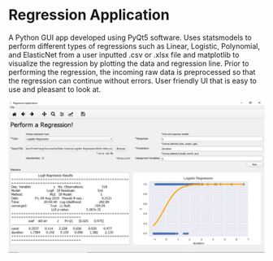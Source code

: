 # Regression Application
A Python GUI app developed using PyQt5 software. Uses statsmodels to perform different types of regressions such as Linear, Logistic, Polynomial, and ElasticNet from a user inputted .csv or .xlsx file and matplotlib to visualize the regression by plotting the data and regression line. Prior to performing the regression, the incoming raw data is preprocessed so that the regression can continue without errors. User friendly UI that is easy to use and pleasant to look at.


![](images/screenshot.PNG)
